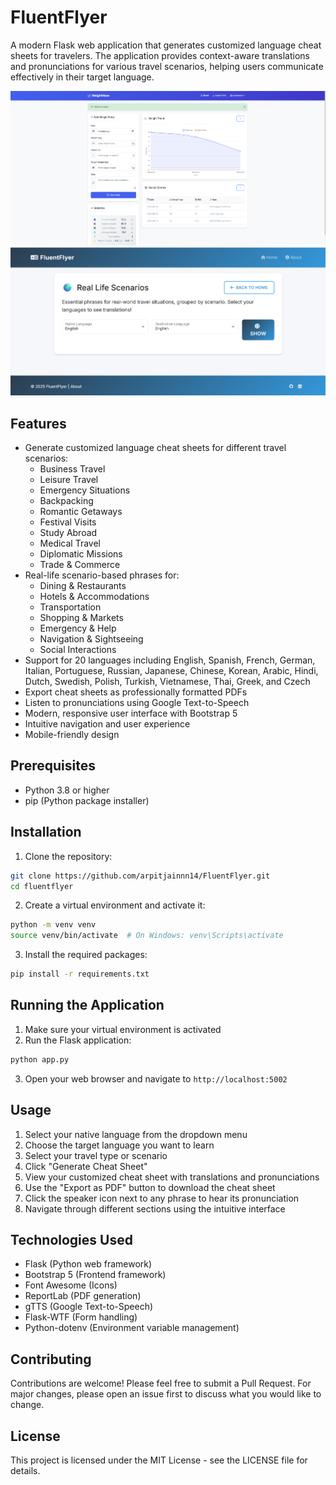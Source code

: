 # FluentFlyer

A modern Flask web application that generates customized language cheat sheets for travelers. The application provides context-aware translations and pronunciations for various travel scenarios, helping users communicate effectively in their target language.

![FluentFlyer](screenshot.png)
![FluentFlyer](screenshot1.png)



## Features

- Generate customized language cheat sheets for different travel scenarios:
  - Business Travel
  - Leisure Travel
  - Emergency Situations
  - Backpacking
  - Romantic Getaways
  - Festival Visits
  - Study Abroad
  - Medical Travel
  - Diplomatic Missions
  - Trade & Commerce
- Real-life scenario-based phrases for:
  - Dining & Restaurants
  - Hotels & Accommodations
  - Transportation
  - Shopping & Markets
  - Emergency & Help
  - Navigation & Sightseeing
  - Social Interactions
- Support for 20 languages including English, Spanish, French, German, Italian, Portuguese, Russian, Japanese, Chinese, Korean, Arabic, Hindi, Dutch, Swedish, Polish, Turkish, Vietnamese, Thai, Greek, and Czech
- Export cheat sheets as professionally formatted PDFs
- Listen to pronunciations using Google Text-to-Speech
- Modern, responsive user interface with Bootstrap 5
- Intuitive navigation and user experience
- Mobile-friendly design

## Prerequisites

- Python 3.8 or higher
- pip (Python package installer)

## Installation

1. Clone the repository:
```bash
git clone https://github.com/arpitjainnn14/FluentFlyer.git
cd fluentflyer
```

2. Create a virtual environment and activate it:
```bash
python -m venv venv
source venv/bin/activate  # On Windows: venv\Scripts\activate
```

3. Install the required packages:
```bash
pip install -r requirements.txt
```

## Running the Application

1. Make sure your virtual environment is activated
2. Run the Flask application:
```bash
python app.py
```
3. Open your web browser and navigate to `http://localhost:5002`

## Usage

1. Select your native language from the dropdown menu
2. Choose the target language you want to learn
3. Select your travel type or scenario
4. Click "Generate Cheat Sheet"
5. View your customized cheat sheet with translations and pronunciations
6. Use the "Export as PDF" button to download the cheat sheet
7. Click the speaker icon next to any phrase to hear its pronunciation
8. Navigate through different sections using the intuitive interface

## Technologies Used

- Flask (Python web framework)
- Bootstrap 5 (Frontend framework)
- Font Awesome (Icons)
- ReportLab (PDF generation)
- gTTS (Google Text-to-Speech)
- Flask-WTF (Form handling)
- Python-dotenv (Environment variable management)

## Contributing

Contributions are welcome! Please feel free to submit a Pull Request. For major changes, please open an issue first to discuss what you would like to change.

## License

This project is licensed under the MIT License - see the LICENSE file for details. 
